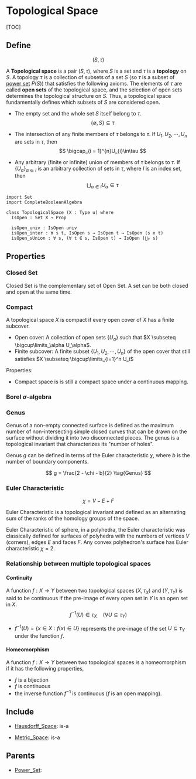 # Topological Space

[TOC]

## Define

$$
(S, \tau)
$$

A **Topological space** is a pair $(S, \tau)$,  where $S$ is a set and $\tau$ is a **topology** on $S$. A topology $\tau$ is a collection of subsets of a set $S$ (so $\tau$ is a subset of [power set](./Power_Set.md) $P(S)$) that satisfies the following axioms. The elements of $\tau$ are called **open sets** of the topological space, and the selection of open sets determines the topological structure on $S$. Thus, a topological space fundamentally defines which subsets of $S$ are considered open.

- The empty set and the whole set $S$ itself belong to $\tau$.
$$
\{\emptyset, S\} \subseteq \tau
$$

- The intersection of any finite members of $\tau$ belongs to $\tau$. If $U_{1},U_{2},\cdots,U_{n}$ are sets in $\tau$, then 
$$
\bigcap_{i = 1}^{n}U_{i}\in\tau
$$

- Any arbitrary (finite or infinite) union of members of $\tau$ belongs to $\tau$. If $\{U_{\alpha}\}_{\alpha\in I}$ is an arbitrary collection of sets in $\tau$, where $I$ is an index set, then 
$$
\bigcup_{\alpha\in I}U_{\alpha}\in\tau
$$

```
import Set
import CompleteBooleanAlgebra

class TopologicalSpace (X : Type u) where
  IsOpen : Set X → Prop
  
  isOpen_univ : IsOpen univ
  isOpen_inter : ∀ s t, IsOpen s → IsOpen t → IsOpen (s ∩ t)
  isOpen_sUnion : ∀ s, (∀ t ∈ s, IsOpen t) → IsOpen (⋃₀ s)
```

## Properties

### Closed Set

Closed Set is the complementary set of Open Set. A set can be both closed and open at the same time.

### Compact

A topological space $X$ is compact if every open cover of $X$ has a finite subcover.

- Open cover: A collection of open sets $\{U_\alpha\}$ such that $X \subseteq \bigcup\limits_\alpha U_\alpha$.
- Finite subcover: A finite subset $\{U_1, U_2, \cdots, U_n\}$ of the open cover that still satisfies $X \subseteq \bigcup\limits_{i=1}^n U_i$



Properties:

- Compact space is is still a compact space under a continuous mapping.

### Borel $\sigma$-algebra 

### Genus
Genus of a non-empty connected surface is defined as the maximum number of non-intersecting simple closed curves that can be drawn on the surface without dividing it into two disconnected pieces. The genus is a topological invariant that characterizes its "number of holes". 

Genus $g$ can be defined in terms of the Euler characteristic $\chi$, where $b$ is the number of boundary components.

$$
g = \frac{2 - \chi - b}{2}  \tag{Genus}
$$

### Euler Characteristic

$$
\chi = V - E + F  \tag{Euler Characteristic}
$$

Euler Characteristic is a topological invariant and defined as an alternating sum of the ranks of the homology groups of the space.

Euler Characteristic of sphere, in a polyhedra, the Euler characteristic was classically defined for surfaces of polyhedra with the numbers of vertices $V$ (corners), edges $E$ and faces $F$. Any convex polyhedron's surface has Euler characteristic $\chi = 2$.

### Relationship between multiple topological spaces

#### Continuity

A function $f: X\rightarrow Y$ between two topological spaces $(X, \tau_X)$ and $(Y, \tau_Y)$ is said to be continuous if the pre-image of every open set in $Y$ is an open set in $X$.
$$
f^{- 1}(U)\in\tau_X \quad (\forall U\subseteq \tau_Y)
$$

- $f^{-1}(U)=\{x\in X:f(x)\in U\}$ represents the pre-image of the set $U\subseteq \tau_Y$ under the function $f$.

#### Homeomorphism

A function $f: X \to Y$ between two topological spaces is a homeomorphism if it has the following properties,
- $f$ is a bijection 
- $f$ is continuous
- the inverse function $f^{-1}$ is continuous ($f$ is an open mapping).

## Include

- [Hausdorff_Space](./Hausdorff_Space.md): is-a

- [Metric_Space](./Metric_Space.md): is-a

## Parents

- [Power_Set](./Power_Set.md): 

